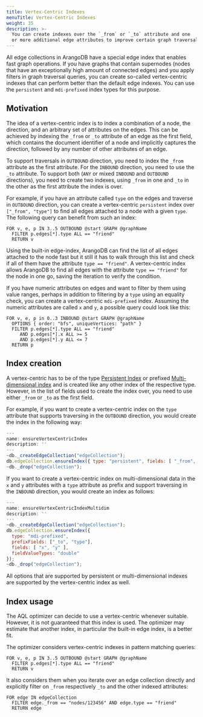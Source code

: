 ```yaml
---
title: Vertex-Centric Indexes
menuTitle: Vertex-Centric Indexes
weight: 35
description: >-
  You can create indexes over the `_from` or `_to` attribute and one
  or more additional edge attributes to improve certain graph traversals
---
```

All edge collections in ArangoDB have a special edge index that enables fast
graph operations. If you have graphs that contain supernodes (nodes that have
an exceptionally high amount of connected edges) and you apply filters in graph
traversal queries, you can create so-called vertex-centric indexes that can
perform better than the default edge indexes. You can use the `persistent` and
`mdi-prefixed` index types for this purpose.

## Motivation

The idea of a vertex-centric index is to index a combination of a node, the
direction, and an arbitrary set of attributes on the edges. This can be achieved
by indexing the `_from` or `_to` attribute of an edge as the first field,
which contains the document identifier of a node and implicitly captures the
direction, followed by any number of other attributes of an edge.

To support traversals in `OUTBOUND` direction, you need to index the `_from`
attribute as the first attribute. For the `INBOUND` direction, you need to use
the `_to` attribute. To support both (`ANY` or mixed `INBOUND` and `OUTBOUND`
directions), you need to create two indexes, using `_from` in one and `_to` in
the other as the first attribute the index is over.

For example, if you have an attribute called `type` on the edges and traverse
in `OUTBOUND` direction, you can create a vertex-centric `persistent` index over
`["_from", "type"]` to find all edges attached to a node with a given `type`.
The following query can benefit from such an index:

```aql
FOR v, e, p IN 3..5 OUTBOUND @start GRAPH @graphName
  FILTER p.edges[*].type ALL == "friend"
  RETURN v
```

Using the built-in edge-index, ArangoDB can find the list of all edges attached
to the node fast but it still it has to walk through this list and check if
all of them have the attribute `type == "friend"`. A vertex-centric index allows
ArangoDB to find all edges with the attribute `type == "friend"` for the node
in one go, saving the iteration to verify the condition.

If you have numeric attributes on edges and want to filter by them using value
ranges, perhaps in addition to filtering by a `type` using an equality check,
you can create a vertex-centric `mdi-prefixed` index. Assuming the numeric
attributes are called `x` and `y`, a possible query could look like this:

```aql
FOR v, e, p in 0..3 INBOUND @start GRAPH @graphName
  OPTIONS { order: "bfs", uniqueVertices: "path" }
  FILTER p.edges[*].type ALL == "friend"
     AND p.edges[*].x ALL >= 5
     AND p.edges[*].y ALL <= 7
  RETURN p
```

## Index creation

A vertex-centric has to be of the type [Persistent Index](persistent-indexes.md)
or prefixed [Multi-dimensional index](multi-dimensional-indexes.md#prefix-fields)
and is created like any other index of the respective type. However, in the list
of fields used to create the index over, you need to use either `_from` or `_to`
as the first field.

For example, if you want to create a vertex-centric index on the `type` attribute
that supports traversing in the `OUTBOUND` direction, you would create the index
in the following way:

```js
---
name: ensureVertexCentricIndex
description: ''
---
~db._createEdgeCollection("edgeCollection");
db.edgeCollection.ensureIndex({ type: "persistent", fields: [ "_from", "type" ] });
~db._drop("edgeCollection");
```

If you want to create a vertex-centric index on multi-dimensional data in the
`x` and `y` attributes with a `type` attribute as prefix and support traversing
in the `INBOUND` direction, you would create an index as follows:

```js
---
name: ensureVertexCentricIndexMultidim
description: ''
---
~db._createEdgeCollection("edgeCollection");
db.edgeCollection.ensureIndex({
  type: "mdi-prefixed",
  prefixFields: ["_to", "type"],
  fields: [ "x", "y" ],
  fieldValueTypes: "double"
});
~db._drop("edgeCollection");
```

All options that are supported by persistent or multi-dimensional indexes are
supported by the vertex-centric index as well.

## Index usage

The AQL optimizer can decide to use a vertex-centric whenever suitable. However,
it is not guaranteed that this index is used. The optimizer may estimate that
another index, in particular the built-in edge index, is a better fit.

The optimizer considers vertex-centric indexes in pattern matching queries:

```aql
FOR v, e, p IN 3..5 OUTBOUND @start GRAPH @graphName
  FILTER p.edges[*].type ALL == "friend"
  RETURN v
```

It also considers them when you iterate over an edge collection directly and
explicitly filter on `_from` respectively `_to` and the other indexed attributes:


```aql
FOR edge IN edgeCollection
  FILTER edge._from == "nodes/123456" AND edge.type == "friend"
  RETURN edge
```
